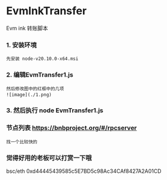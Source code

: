 # EvmInkTransfer
Evm ink 转账脚本

### 1. 安装环境
    先安装 node-v20.10.0-x64.msi

### 2. 编辑EvmTransfer1.js
    然后修改图中的红框中的几项
    ![image](./1.png)

### 3. 然后执行 node EvmTransfer1.js


### 节点列表  https://bnbproject.org/#/rpcserver
    找一个比较快的


### 觉得好用的老板可以打赏一下哦
  bsc/eth   0xd44445439585c5E7BD5c98Ac34CAf8427A2A01CD